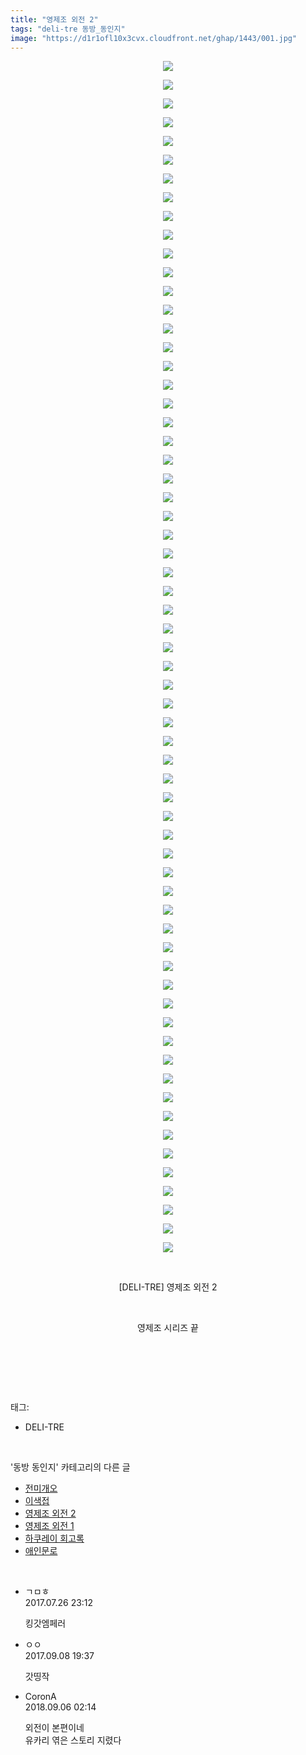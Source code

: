```yaml
---
title: "영제조 외전 2"
tags: "deli-tre 동방_동인지"
image: "https://d1r1ofl10x3cvx.cloudfront.net/ghap/1443/001.jpg"
---
```

<div class="article">
<p style="text-align: center; clear: none; float: none;"><img src="{{ site.imgserver7 }}/ghap/1443/001.jpg"/></p>
<p style="text-align: center; clear: none; float: none;"><img src="{{ site.imgserver7 }}/ghap/1443/002.jpg"/></p>
<p style="text-align: center; clear: none; float: none;"><img src="{{ site.imgserver7 }}/ghap/1443/003.jpg"/></p>
<p style="text-align: center; clear: none; float: none;"><img src="{{ site.imgserver7 }}/ghap/1443/004.jpg"/></p>
<p style="text-align: center; clear: none; float: none;"><img src="{{ site.imgserver7 }}/ghap/1443/005.jpg"/></p>
<p style="text-align: center; clear: none; float: none;"><img src="{{ site.imgserver7 }}/ghap/1443/006.jpg"/></p>
<p style="text-align: center; clear: none; float: none;"><img src="{{ site.imgserver7 }}/ghap/1443/007.jpg"/></p>
<p style="text-align: center; clear: none; float: none;"><img src="{{ site.imgserver7 }}/ghap/1443/008.jpg"/></p>
<p style="text-align: center; clear: none; float: none;"><img src="{{ site.imgserver7 }}/ghap/1443/009.jpg"/></p>
<p style="text-align: center; clear: none; float: none;"><img src="{{ site.imgserver7 }}/ghap/1443/010.jpg"/></p>
<p style="text-align: center; clear: none; float: none;"><img src="{{ site.imgserver7 }}/ghap/1443/011.jpg"/></p>
<p style="text-align: center; clear: none; float: none;"><img src="{{ site.imgserver7 }}/ghap/1443/012.jpg"/></p>
<p style="text-align: center; clear: none; float: none;"><img src="{{ site.imgserver7 }}/ghap/1443/013.jpg"/></p>
<p style="text-align: center; clear: none; float: none;"><img src="{{ site.imgserver7 }}/ghap/1443/014.jpg"/></p>
<p style="text-align: center; clear: none; float: none;"><img src="{{ site.imgserver7 }}/ghap/1443/015.jpg"/></p>
<p style="text-align: center; clear: none; float: none;"><img src="{{ site.imgserver7 }}/ghap/1443/016.jpg"/></p>
<p style="text-align: center; clear: none; float: none;"><img src="{{ site.imgserver7 }}/ghap/1443/017.jpg"/></p>
<p style="text-align: center; clear: none; float: none;"><img src="{{ site.imgserver7 }}/ghap/1443/018.jpg"/></p>
<p style="text-align: center; clear: none; float: none;"><img src="{{ site.imgserver7 }}/ghap/1443/019.jpg"/></p>
<p style="text-align: center; clear: none; float: none;"><img src="{{ site.imgserver7 }}/ghap/1443/020.jpg"/></p>
<p style="text-align: center; clear: none; float: none;"><img src="{{ site.imgserver7 }}/ghap/1443/021.jpg"/></p>
<p style="text-align: center; clear: none; float: none;"><img src="{{ site.imgserver7 }}/ghap/1443/022.jpg"/></p>
<p style="text-align: center; clear: none; float: none;"><img src="{{ site.imgserver7 }}/ghap/1443/023.jpg"/></p>
<p style="text-align: center; clear: none; float: none;"><img src="{{ site.imgserver7 }}/ghap/1443/024.jpg"/></p>
<p style="text-align: center; clear: none; float: none;"><img src="{{ site.imgserver7 }}/ghap/1443/025.jpg"/></p>
<p style="text-align: center; clear: none; float: none;"><img src="{{ site.imgserver7 }}/ghap/1443/026.jpg"/></p>
<p style="text-align: center; clear: none; float: none;"><img src="{{ site.imgserver7 }}/ghap/1443/027.jpg"/></p>
<p style="text-align: center; clear: none; float: none;"><img src="{{ site.imgserver7 }}/ghap/1443/028.jpg"/></p>
<p style="text-align: center; clear: none; float: none;"><img src="{{ site.imgserver7 }}/ghap/1443/029.jpg"/></p>
<p style="text-align: center; clear: none; float: none;"><img src="{{ site.imgserver7 }}/ghap/1443/030.jpg"/></p>
<p style="text-align: center; clear: none; float: none;"><img src="{{ site.imgserver7 }}/ghap/1443/031.jpg"/></p>
<p style="text-align: center; clear: none; float: none;"><img src="{{ site.imgserver7 }}/ghap/1443/032.jpg"/></p>
<p style="text-align: center; clear: none; float: none;"><img src="{{ site.imgserver7 }}/ghap/1443/033.jpg"/></p>
<p style="text-align: center; clear: none; float: none;"><img src="{{ site.imgserver7 }}/ghap/1443/034.jpg"/></p>
<p style="text-align: center; clear: none; float: none;"><img src="{{ site.imgserver7 }}/ghap/1443/035.jpg"/></p>
<p style="text-align: center; clear: none; float: none;"><img src="{{ site.imgserver7 }}/ghap/1443/036.jpg"/></p>
<p style="text-align: center; clear: none; float: none;"><img src="{{ site.imgserver7 }}/ghap/1443/037.jpg"/></p>
<p style="text-align: center; clear: none; float: none;"><img src="{{ site.imgserver7 }}/ghap/1443/038.jpg"/></p>
<p style="text-align: center; clear: none; float: none;"><img src="{{ site.imgserver7 }}/ghap/1443/039.jpg"/></p>
<p style="text-align: center; clear: none; float: none;"><img src="{{ site.imgserver7 }}/ghap/1443/040.jpg"/></p>
<p style="text-align: center; clear: none; float: none;"><img src="{{ site.imgserver7 }}/ghap/1443/041.jpg"/></p>
<p style="text-align: center; clear: none; float: none;"><img src="{{ site.imgserver7 }}/ghap/1443/042.jpg"/></p>
<p style="text-align: center; clear: none; float: none;"><img src="{{ site.imgserver7 }}/ghap/1443/043.jpg"/></p>
<p style="text-align: center; clear: none; float: none;"><img src="{{ site.imgserver7 }}/ghap/1443/044.jpg"/></p>
<p style="text-align: center; clear: none; float: none;"><img src="{{ site.imgserver7 }}/ghap/1443/045.jpg"/></p>
<p style="text-align: center; clear: none; float: none;"><img src="{{ site.imgserver7 }}/ghap/1443/046.jpg"/></p>
<p style="text-align: center; clear: none; float: none;"><img src="{{ site.imgserver7 }}/ghap/1443/047.jpg"/></p>
<p style="text-align: center; clear: none; float: none;"><img src="{{ site.imgserver7 }}/ghap/1443/048.jpg"/></p>
<p style="text-align: center; clear: none; float: none;"><img src="{{ site.imgserver7 }}/ghap/1443/049.jpg"/></p>
<p style="text-align: center; clear: none; float: none;"><img src="{{ site.imgserver7 }}/ghap/1443/050.jpg"/></p>
<p style="text-align: center; clear: none; float: none;"><img src="{{ site.imgserver7 }}/ghap/1443/051.jpg"/></p>
<p style="text-align: center; clear: none; float: none;"><img src="{{ site.imgserver7 }}/ghap/1443/052.jpg"/></p>
<p style="text-align: center; clear: none; float: none;"><img src="{{ site.imgserver7 }}/ghap/1443/053.jpg"/></p>
<p style="text-align: center; clear: none; float: none;"><img src="{{ site.imgserver7 }}/ghap/1443/054.jpg"/></p>
<p style="text-align: center; clear: none; float: none;"><img src="{{ site.imgserver7 }}/ghap/1443/055.jpg"/></p>
<p style="text-align: center; clear: none; float: none;"><img src="{{ site.imgserver7 }}/ghap/1443/056.jpg"/></p>
<p style="text-align: center; clear: none; float: none;"><img src="{{ site.imgserver7 }}/ghap/1443/057.jpg"/></p>
<p style="text-align: center; clear: none; float: none;"><img src="{{ site.imgserver7 }}/ghap/1443/058.jpg"/></p>
<p style="text-align: center; clear: none; float: none;"><img src="{{ site.imgserver7 }}/ghap/1443/059.jpg"/></p>
<p style="text-align: center; clear: none; float: none;"><img src="{{ site.imgserver7 }}/ghap/1443/060.jpg"/></p>
<p style="text-align: center; clear: none; float: none;"><img src="{{ site.imgserver7 }}/ghap/1443/061.jpg"/></p>
<p style="text-align: center; clear: none; float: none;"><img src="{{ site.imgserver7 }}/ghap/1443/062.jpg"/></p>
<p style="text-align: center; clear: none; float: none;"><img src="{{ site.imgserver7 }}/ghap/1443/063.jpg"/></p>
<p style="text-align: center; clear: none; float: none;"><img src="{{ site.imgserver7 }}/ghap/1443/064.jpg"/></p>
<p style="text-align: center; clear: none; float: none;"><br/></p>
<p style="text-align: center; clear: none; float: none;">[DELI-TRE] 영제조 외전 2</p>
<p style="text-align: center; clear: none; float: none;"><br/></p>
<p style="text-align: center; clear: none; float: none;">영제조 시리즈 끝</p>
<p style="text-align: center; clear: none; float: none;"><br/></p>
<p><br/></p>
</div><br/>
<div class="tagTrail">
<p>태그: </p>
<ul>
<li>DELI-TRE</li>
</ul>
</div><br/>
<div class="another">
<p>'동방 동인지' 카테고리의 다른 글</p>
<ul>
<li><a href="/ghap_1445">전미개오</a></li>
<li><a href="/ghap_1444">이색접</a></li>
<li><a href="/ghap_1443">영제조 외전 2</a></li>
<li><a href="/ghap_1442">영제조 외전 1</a></li>
<li><a href="/ghap_1441">하쿠레이 회고록</a></li>
<li><a href="/ghap_1438">애인문로</a></li>
</ul>
</div><br/>
<div class="cb_module cb_fluid">
<div class="cb_wrt cb_profile">
<div class="comment">
<ul>
<li class="cb_thumb_off" id="comment15044969">
<div class="cb_comment_area">
<div class="cb_info_area">
<div class="cb_section">
<span class="cb_nick_name">ㄱㅁㅎ</span>
</div>
<div class="cb_section">
<span class="cb_date">2017.07.26 23:12 </span>
</div>
</div>
<div class="cb_dsc_comment">
<p class="cb_dsc">
											킹갓엠페러
										</p>
</div>
</div></li>
<li class="cb_thumb_off" id="comment15078992">
<div class="cb_comment_area">
<div class="cb_info_area">
<div class="cb_section">
<span class="cb_nick_name">ㅇㅇ</span>
</div>
<div class="cb_section">
<span class="cb_date">2017.09.08 19:37 </span>
</div>
</div>
<div class="cb_dsc_comment">
<p class="cb_dsc">
											갓띵작
										</p>
</div>
</div></li>
<li class="cb_thumb_off" id="comment15326868">
<div class="cb_comment_area">
<div class="cb_info_area">
<div class="cb_section">
<span class="cb_nick_name">CoronA</span>
</div>
<div class="cb_section">
<span class="cb_date">2018.09.06 02:14 </span>
</div>
</div>
<div class="cb_dsc_comment">
<p class="cb_dsc">
											외전이 본편이네<br/>
유카리 엮은 스토리 지렸다
										</p>
</div>
</div></li>
</ul>
</div>
</div><!-- commentList close -->
</div><br/>
